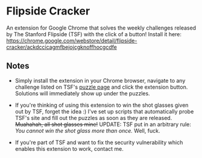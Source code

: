 # Flipside Cracker

An extension for Google Chrome that solves the weekly challenges released by The Stanford Flipside (TSF) with the click of a button! Install it here: https://chrome.google.com/webstore/detail/flipside-cracker/ackdccicagmfbejojcgknoffhocgcdfe

## Notes

+ Simply install the extension in your Chrome browser, navigate to any challenge listed on TSF's [puzzle page](http://stanfordflipside.com/category/puzzles/) and click the extension button. Solutions will immediately show up under the puzzles.

+ If you're thinking of using this extension to win the shot glasses given out by TSF, forget the idea :) I've set up scripts that automatically probe TSF's site and fill out the puzzles as soon as they are released. ~~Muahahah, all shot glasses mine!~~ UPDATE: TSF put in an arbitrary rule: *You cannot win the shot glass more than once.* Well, fuck.

+ If you're part of TSF and want to fix the security vulnerability which enables this extension to work, contact me.



